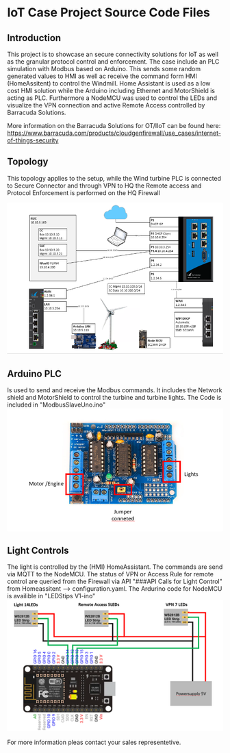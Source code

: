 # IoT Case Project Source Code Files

## Introduction
This project is to showcase an secure connectivity solutions for IoT as well as the granular protocol control and enforcement. 
The case include an PLC simulation with Modbus based on Arduino. This sends some random generated values to HMI as well ac receive the command form HMI (HomeAssitent) to control the Windmill. Home Assistant is used as a low cost HMI solution while the Arduino including Ethernet and MotorShield is acting as PLC. Furthermore a NodeMCU was used to control the LEDs and visualize the VPN connection and active Remote Access controlled by Barracuda Solutions.

More information on the Barracuda Solutions for OT/IIoT can be found here:
https://www.barracuda.com/products/cloudgenfirewall/use_cases/internet-of-things-security

## Topology
This topology applies to the setup, while the Wind turbine PLC is connected to Secure Connector and through VPN to HQ the Remote access and Protocol Enforcement is performed on the HQ Firewall

 ![](/images/Network.PNG)

 ## Arduino PLC
 Is used to send and receive the Modbus commands. It includes the Network shield and MotorShield to control the turbine and turbine lights.  The Code is included in "ModbusSlaveUno.ino"
 ![](/images/MotorShild.PNG)

## Light Controls
The light is controlled by the (HMI) HomeAssistant. The commands are send via MQTT to the NodeMCU.
The status of VPN or Access Rule for remote control are queried from the Firewall via API "###API Calls for Light Control" from Homeassitent --> configuration.yaml. The Ardurino code for NodeMCU is availible in "LEDStips V1-ino"
 ![](/images/NodeMCU.PNG)

For more information pleas contact your sales representetive.